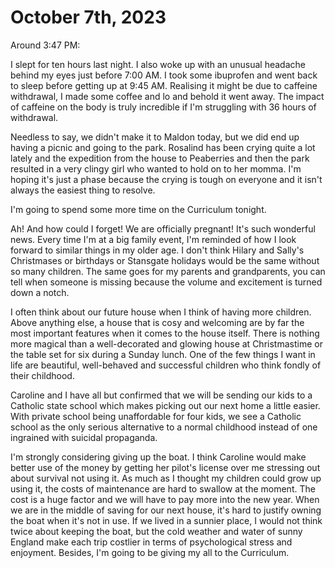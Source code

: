# October 7th, 2023

Around 3:47 PM:

I slept for ten hours last night. I also woke up with an unusual headache behind my eyes just before 7:00 AM. I took some ibuprofen and went back to sleep before getting up at 9:45 AM. Realising it might be due to caffeine withdrawal, I made some coffee and lo and behold it went away. The impact of caffeine on the body is truly incredible if I'm struggling with 36 hours of withdrawal.

Needless to say, we didn't make it to Maldon today, but we did end up having a picnic and going to the park. Rosalind has been crying quite a lot lately and the expedition from the house to Peaberries and then the park resulted in a very clingy girl who wanted to hold on to her momma. I'm hoping it's just a phase because the crying is tough on everyone and it isn't always the easiest thing to resolve.

I'm going to spend some more time on the Curriculum tonight. 

Ah! And how could I forget! We are officially pregnant! It's such wonderful news. Every time I'm at a big family event, I'm reminded of how I look forward to similar things in my older age. I don't think Hilary and Sally's Christmases or birthdays or Stansgate holidays would be the same without so many children. The same goes for my parents and grandparents, you can tell when someone is missing because the volume and excitement is turned down a notch. 

I often think about our future house when I think of having more children. Above anything else, a house that is cosy and welcoming are by far the most important features when it comes to the house itself. There is nothing more magical than a well-decorated and glowing house at Christmastime or the table set for six during a Sunday lunch. One of the few things I want in life are beautiful, well-behaved and successful children who think fondly of their childhood.

Caroline and I have all but confirmed that we will be sending our kids to a Catholic state school which makes picking out our next home a little easier. With private school being unaffordable for four kids, we see a Catholic school as the only serious alternative to a normal childhood instead of one ingrained with suicidal propaganda. 

I'm strongly considering giving up the boat. I think Caroline would make better use of the money by getting her pilot's license over me stressing out about survival not using it. As much as I thought my children could grow up using it, the costs of maintenance are hard to swallow at the moment. The cost is a huge factor and we will have to pay more into the new year. When we are in the middle of saving for our next house, it's hard to justify owning the boat when it's not in use. If we lived in a sunnier place, I would not think twice about keeping the boat, but the cold weather and water of sunny England make each trip costlier in terms of psychological stress and enjoyment. Besides, I'm going to be giving my all to the Curriculum.